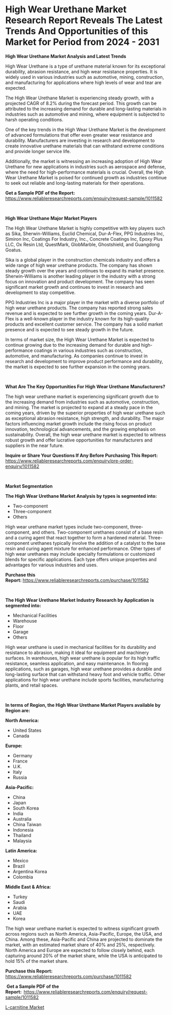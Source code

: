 <p><h1>High Wear Urethane Market Research Report Reveals The Latest Trends And Opportunities of this Market for Period from 2024 - 2031</h1></p><p><strong>High Wear Urethane Market Analysis and Latest Trends</strong></p>
<p><p>High Wear Urethane is a type of urethane material known for its exceptional durability, abrasion resistance, and high wear resistance properties. It is widely used in various industries such as automotive, mining, construction, and manufacturing for applications where high levels of wear and tear are expected.</p><p>The High Wear Urethane Market is experiencing steady growth, with a projected CAGR of 8.2% during the forecast period. This growth can be attributed to the increasing demand for durable and long-lasting materials in industries such as automotive and mining, where equipment is subjected to harsh operating conditions.</p><p>One of the key trends in the High Wear Urethane Market is the development of advanced formulations that offer even greater wear resistance and durability. Manufacturers are investing in research and development to create innovative urethane materials that can withstand extreme conditions and provide longer service life.</p><p>Additionally, the market is witnessing an increasing adoption of High Wear Urethane for new applications in industries such as aerospace and defense, where the need for high-performance materials is crucial. Overall, the High Wear Urethane Market is poised for continued growth as industries continue to seek out reliable and long-lasting materials for their operations.</p></p>
<p><strong>Get a Sample PDF of the Report:&nbsp;</strong> <a href="https://www.reliableresearchreports.com/enquiry/request-sample/1011582">https://www.reliableresearchreports.com/enquiry/request-sample/1011582</a></p>
<p>&nbsp;</p>
<p><strong>High Wear Urethane Major Market Players</strong></p>
<p><p>The High Wear Urethane Market is highly competitive with key players such as Sika, Sherwin-Williams, Euclid Chemical, Dur-A-Flex, PPG Industries Inc, Simiron Inc, Coatings For Industry, Inc., Concrete Coatings Inc, Epoxy Plus LLC, Ox Resin Ltd, QuestMark, GlobMarble, Ghostshield, and Guangdong Goatus.</p><p>Sika is a global player in the construction chemicals industry and offers a wide range of high wear urethane products. The company has shown steady growth over the years and continues to expand its market presence. Sherwin-Williams is another leading player in the industry with a strong focus on innovation and product development. The company has seen significant market growth and continues to invest in research and development to stay competitive.</p><p>PPG Industries Inc is a major player in the market with a diverse portfolio of high wear urethane products. The company has reported strong sales revenue and is expected to see further growth in the coming years. Dur-A-Flex is a well-known player in the industry known for its high-quality products and excellent customer service. The company has a solid market presence and is expected to see steady growth in the future.</p><p>In terms of market size, the High Wear Urethane Market is expected to continue growing due to the increasing demand for durable and high-performance coatings in various industries such as construction, automotive, and manufacturing. As companies continue to invest in research and development to improve product performance and durability, the market is expected to see further expansion in the coming years.</p></p>
<p>&nbsp;</p>
<p><strong>What Are The Key Opportunities For High Wear Urethane Manufacturers?</strong></p>
<p><p>The high wear urethane market is experiencing significant growth due to the increasing demand from industries such as automotive, construction, and mining. The market is projected to expand at a steady pace in the coming years, driven by the superior properties of high wear urethane such as exceptional abrasion resistance, high strength, and durability. The major factors influencing market growth include the rising focus on product innovation, technological advancements, and the growing emphasis on sustainability. Overall, the high wear urethane market is expected to witness robust growth and offer lucrative opportunities for manufacturers and suppliers in the near future.</p></p>
<p><strong>Inquire or Share Your Questions If Any Before Purchasing This Report:</strong> <a href="https://www.reliableresearchreports.com/enquiry/pre-order-enquiry/1011582">https://www.reliableresearchreports.com/enquiry/pre-order-enquiry/1011582</a></p>
<p>&nbsp;</p>
<p><strong>Market Segmentation</strong></p>
<p><strong>The High Wear Urethane Market Analysis by types is segmented into:</strong></p>
<p><ul><li>Two-component</li><li>Three-component</li><li>Others</li></ul></p>
<p><p>High wear urethane market types include two-component, three-component, and others. Two-component urethanes consist of a base resin and a curing agent that react together to form a hardened material. Three-component urethanes typically involve the addition of a catalyst to the base resin and curing agent mixture for enhanced performance. Other types of high wear urethanes may include specialty formulations or customized blends for specific applications. Each type offers unique properties and advantages for various industries and uses.</p></p>
<p><strong>Purchase this Report:&nbsp;</strong><a href="https://www.reliableresearchreports.com/purchase/1011582">https://www.reliableresearchreports.com/purchase/1011582</a></p>
<p>&nbsp;</p>
<p><strong>The High Wear Urethane Market Industry Research by Application is segmented into:</strong></p>
<p><ul><li>Mechanical Facilities</li><li>Warehouse</li><li>Floor</li><li>Garage</li><li>Others</li></ul></p>
<p><p>High wear urethane is used in mechanical facilities for its durability and resistance to abrasion, making it ideal for equipment and machinery surfaces. In warehouses, high wear urethane is popular for its high traffic resistance, seamless application, and easy maintenance. In flooring applications, such as garages, high wear urethane provides a durable and long-lasting surface that can withstand heavy foot and vehicle traffic. Other applications for high wear urethane include sports facilities, manufacturing plants, and retail spaces.</p></p>
<p>&nbsp;</p>
<p><strong>In terms of Region, the High Wear Urethane Market Players available by Region are:</strong></p>
<p>
    <p> <strong> North America: </strong>
        <ul>
            <li>United States</li>
            <li>Canada</li>
        </ul>
        </p> 
    <p> <strong> Europe: </strong>
        <ul>
            <li>Germany</li>
            <li>France</li>
            <li>U.K.</li>
            <li>Italy</li>
            <li>Russia</li>
        </ul>
        </p> 
    <p> <strong> Asia-Pacific: </strong>
        <ul>
            <li>China</li>
            <li>Japan</li>
            <li>South Korea</li>
            <li>India</li>
            <li>Australia</li>
            <li>China Taiwan</li>
            <li>Indonesia</li>
            <li>Thailand</li>
            <li>Malaysia</li>
        </ul>
        </p> 
    <p> <strong> Latin America: </strong>
        <ul>
            <li>Mexico</li>
            <li>Brazil</li>
            <li>Argentina Korea</li>
            <li>Colombia</li>
        </ul>
        </p> 
    <p> <strong> Middle East & Africa: </strong>
        <ul>
            <li>Turkey</li>
            <li>Saudi</li>
            <li>Arabia</li>
            <li>UAE</li>
            <li>Korea</li>
        </ul>
    </p>
    </p>
<p><p>The high wear urethane market is expected to witness significant growth across regions such as North America, Asia-Pacific, Europe, the USA, and China. Among these, Asia-Pacific and China are projected to dominate the market, with an estimated market share of 40% and 25%, respectively. North America and Europe are expected to follow closely behind, each capturing around 20% of the market share, while the USA is anticipated to hold 15% of the market share.</p></p>
<p><strong>Purchase this Report: </strong><a href="https://www.reliableresearchreports.com/purchase/1011582">https://www.reliableresearchreports.com/purchase/1011582</a></p>
<p>&nbsp;<strong>Get a Sample PDF of the Report:&nbsp;&nbsp;</strong><a href="https://www.reliableresearchreports.com/enquiry/request-sample/1011582">https://www.reliableresearchreports.com/enquiry/request-sample/1011582</a></p>
<p><strong></strong></p>
<p><p><a href="https://github.com/changoleonlaverguenzanoexiste/Market-Research-Report-List-2/blob/main/l-carnitine-market.md">L-carnitine Market</a></p></p>